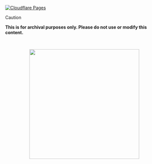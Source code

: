[![Cloudflare Pages](https://img.shields.io/endpoint?url=https://cloudflare-pages-badges.teamcode.workers.dev/_/blog-site-50k.pages.dev)](https://blog-site-50k.pages.dev.pages.dev)


> [!CAUTION]
> **This is for archival purposes only. Please do not use or modify this content.**

<br>

<p align="center">
<a href="https://discord.com/invite/8NJWstnUHd">
<img src="https://invidget.switchblade.xyz/8NJWstnUHd" width="350">
</a>
</p>
